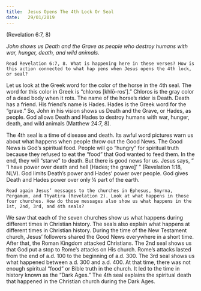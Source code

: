 ```yaml
---
title:  Jesus Opens The 4th Lock Or Seal
date:   29/01/2019
---
```


(Revelation 6:7, 8)

_John shows us Death and the Grave as people who destroy humans with war, hunger, death, and wild animals._

`Read Revelation 6:7, 8. What is happening here in these verses? How is this action connected to what hap­ pens when Jesus opens the 4th lock, or seal?`

Let us look at the Greek word for the color of the horse in the 4th seal. The word for this color in Greek is “chloros [khlō-ros’].” Chloros is the gray color of a dead body when it rots. The name of the horse’s rider is Death. Death has a friend. His friend’s name is Hades. Hades is the Greek word for the “grave.” So, John in his vision shows us Death and the Grave, or Hades, as people. God allows Death and Hades to destroy humans with war, hunger, death, and wild animals (Matthew 24:7, 8).

The 4th seal is a time of disease and death. Its awful word pictures warn us about what happens when people throw out the Good News. The Good News is God’s spiritual food. People will go “hungry” for spiritual truth because they refused to eat the “food” that God wanted to feed them. In the end, they will “starve” to death. But there is good news for us. Jesus says, “ ‘I have power over death and hell [Hades; the grave]’ ” (Revelation 1:18, NLV). God limits Death’s power and Hades’ power over people. God gives Death and Hades power over only ¼ part of the earth.

`Read again Jesus’ messages to the churches in Ephesus, Smyrna, Pergamum, and Thyatira (Revelation 2). Look at what happens in those four churches. How do those messages also show us what happens in the 1st, 2nd, 3rd, and 4th seals?`

We saw that each of the seven churches show us what happens during different times in Christian history. The seals also explain what happens at different times in Christian history. During the time of the New Testament church, Jesus’ followers shared the Good News everywhere in a short time. After that, the Roman Kingdom attacked Christians. The 2nd seal shows us that God put a stop to Rome’s attacks on His church. Rome’s attacks lasted from the end of a.d. 100 to the beginning of a.d. 300. The 3rd seal shows us what happened between a.d. 300 and a.d. 400. At that time, there was not enough spiritual “food” or Bible truth in the church. It led to the time in history known as the “Dark Ages.” The 4th seal explains the spiritual death that happened in the Christian church during the Dark Ages.
